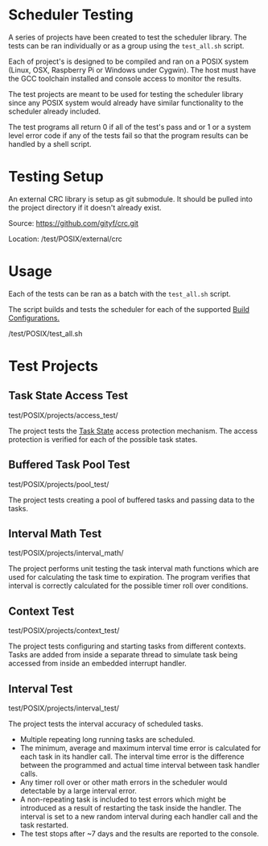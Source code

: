 # Scheduler Testing

A series of projects have been created to test the scheduler library.  The tests
can be ran individually or as a group using the `test_all.sh` script.  

Each of project's is designed to be compiled and ran on a POSIX system (Linux, 
OSX, Raspberry Pi or Windows under Cygwin).  The host must have the GCC 
toolchain installed and console access to monitor the results. 

The test projects are  meant to be used for testing the scheduler library 
since any POSIX system would already have similar functionality to the scheduler 
already included. 

The test programs all return 0 if all of the test's pass and or 1 or a system 
level error code if any of the tests fail so that the program results can be 
handled by a shell script.  

# Testing Setup

An external CRC library is setup as git submodule.  It should be pulled into the
project directory if it doesn't already exist.

Source: 
https://github.com/gityf/crc.git

Location:
/test/POSIX/external/crc


# Usage

Each of the tests can be ran as a batch with the `test_all.sh` script. 

The script builds and tests the scheduler for each of the supported [Build 
Configurations.](../../docs/build_config.md)

/test/POSIX/test_all.sh

# Test Projects

## Task State Access Test
test/POSIX/projects/access_test/

The project tests the [Task State](../../docs/task_state.md) access protection 
mechanism.  The access protection is verified for each of the possible task 
states.

## Buffered Task Pool Test
test/POSIX/projects/pool_test/

The project tests creating a pool of buffered tasks and passing data to the 
tasks.  

## Interval Math Test
test/POSIX/projects/interval_math/

The project performs unit testing the task interval math functions which are 
used for calculating the task time to expiration.  The program verifies that 
interval is correctly calculated for the possible timer roll over conditions.

## Context Test
test/POSIX/projects/context_test/

The project tests configuring and starting tasks from different contexts.  
Tasks are added from inside a separate thread to simulate task being accessed
from inside an embedded interrupt handler.  


## Interval Test
test/POSIX/projects/interval_test/

 The project tests the interval accuracy of scheduled tasks.

  - Multiple repeating long running tasks are scheduled.
  - The minimum, average and maximum interval time error is calculated for 
     each task in its handler call.  The interval time error is the difference 
     between the programmed and actual time interval between task handler calls.
  - Any timer roll over or other math errors in the scheduler would detectable 
    by a large interval error.
  - A non-repeating task is included to test errors which might be introduced 
    as a result of restarting the task inside the  handler.  The interval is 
    set to a new random interval during each  handler call and the task 
    restarted.
  - The test stops after ~7 days and the results are reported to the console.

